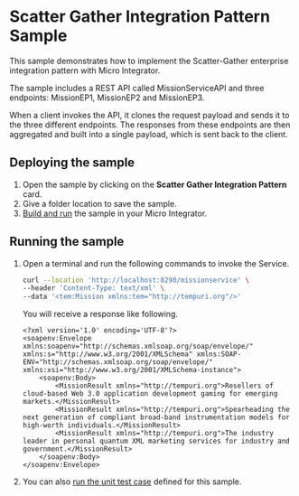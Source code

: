 # Scatter Gather Integration Pattern Sample

This sample demonstrates how to implement the Scatter-Gather enterprise integration pattern with Micro Integrator.

The sample includes a REST API called MissionServiceAPI and three endpoints: MissionEP1, MissionEP2 and MissionEP3.

When a client invokes the API, it clones the request payload and sends it to the three different endpoints. The responses from these endpoints are then aggregated and built into a single payload, which is sent back to the client.

## Deploying the sample

1.  Open the sample by clicking on the **Scatter Gather Integration Pattern** card.
2.  Give a folder location to save the sample.
3.  [Build and run]({{base_path}}/develop/deploy-artifacts#build-and-run) the sample in your Micro Integrator.

## Running the sample

1.  Open a terminal and run the following commands to invoke the Service.

    ```bash
    curl --location 'http://localhost:8290/missionservice' \
    --header 'Content-Type: text/xml' \
    --data '<tem:Mission xmlns:tem="http://tempuri.org"/>' 
    ```

    You will receive a response like following.

    ```
    <?xml version='1.0' encoding='UTF-8'?>
    <soapenv:Envelope xmlns:soapenv="http://schemas.xmlsoap.org/soap/envelope/" xmlns:s="http://www.w3.org/2001/XMLSchema" xmlns:SOAP-ENV="http://schemas.xmlsoap.org/soap/envelope/" xmlns:xsi="http://www.w3.org/2001/XMLSchema-instance">
        <soapenv:Body>
            <MissionResult xmlns="http://tempuri.org">Resellers of cloud-based Web 3.0 application development gaming for emerging markets.</MissionResult>
            <MissionResult xmlns="http://tempuri.org">Spearheading the next generation of compliant broad-band instrumentation models for high-worth individuals.</MissionResult>
            <MissionResult xmlns="http://tempuri.org">The industry leader in personal quantum XML marketing services for industry and government.</MissionResult>
        </soapenv:Body>
    </soapenv:Envelope>
    ```

2.  You can also [run the unit test case]({{base_path}}/develop/creating-unit-test-suite/#run-unit-test-suite) defined for this sample.
